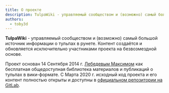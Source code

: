 ```yaml
---
title: О проекте
description: TulpaWiki - управляемый сообществом и (возможно) самый большой источник информации о тульпах.
authors:
  - toby3d
---
```

**TulpaWiki** - управляемый сообществом и (возможно) самый большой источник
информации о тульпах в рунете. Контент создаётся и обновляется исключительно
участниками проекта на безвозмездной основе.

Проект основан 14 Сентября 2014 г. [Лебедевым Максимом](https://toby3d.ru/)
как бесплатная общедоступная библиотека материалов и публикаций о
тульпах в вики-формате. С Марта 2020 г. исходный код проекта и его контент
полностью открыты и доступны в [официальном репозитории на GitLab](https://gitlab.com/tulpawiki/tulpawiki.gitlab.io).
